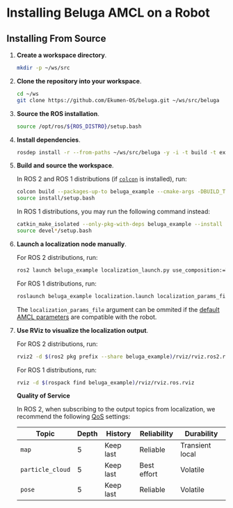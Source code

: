 # Installing Beluga AMCL on a Robot

## Installing From Source

1. **Create a workspace directory**.

   ```bash
   mkdir -p ~/ws/src
   ```

1. **Clone the repository into your workspace**.

   ```bash
   cd ~/ws
   git clone https://github.com/Ekumen-OS/beluga.git ~/ws/src/beluga
   ```

1. **Source the ROS installation**.

   ```bash
   source /opt/ros/${ROS_DISTRO}/setup.bash
   ```

1. **Install dependencies**.

   ```bash
   rosdep install -r --from-paths ~/ws/src/beluga -y -i -t build -t exec --skip-keys 'flatland_server flatland_plugins'
   ```

1. **Build and source the workspace**.

   In ROS 2 and ROS 1 distributions (if [`colcon`](https://colcon.readthedocs.io/en/released/user/installation.html) is installed), run:
   ```bash
   colcon build --packages-up-to beluga_example --cmake-args -DBUILD_TESTING=OFF -DBUILD_DOCUMENTATION=OFF
   source install/setup.bash
   ```

   In ROS 1 distributions, you may run the following command instead:
   ```bash
   catkin_make_isolated --only-pkg-with-deps beluga_example --install --cmake-args -DBUILD_TESTING=OFF -DBUILD_DOCUMENTATION=OFF
   source devel*/setup.bash
   ```

1. **Launch a localization node manually**.

   For ROS 2 distributions, run:
   ```bash
   ros2 launch beluga_example localization_launch.py use_composition:=True localization_params_file:=<PARAMS_PATH> localization_map:=<MAP_YAML_PATH>
   ```

   For ROS 1 distributions, run:
   ```bash
   roslaunch beluga_example localization.launch localization_params_file:=<PARAMS_PATH> localization_map:=<MAP_YAML_PATH>
   ```

   The `localization_params_file` argument can be ommited if the [default AMCL parameters](beluga_example/params/default.ros2.yaml) are compatible with the robot.

1. **Use RViz to visualize the localization output**.

   For ROS 2 distributions, run:
   ```bash
   rviz2 -d $(ros2 pkg prefix --share beluga_example)/rviz/rviz.ros2.rviz
   ```

   For ROS 1 distributions, run:
   ```bash
   rviz -d $(rospack find beluga_example)/rviz/rviz.ros.rviz
   ```

   **Quality of Service**

   In ROS 2, when subscribing to the output topics from localization, we recommend the following [QoS](https://docs.ros.org/en/rolling/Concepts/Intermediate/About-Quality-of-Service-Settings.html) settings:

   | Topic            | Depth | History      | Reliability  | Durability      |
   |------------------|-------|--------------|--------------|-----------------|
   | `map`            | 5     | Keep last    | Reliable     | Transient local |
   | `particle_cloud` | 5     | Keep last    | Best effort  | Volatile        |
   | `pose`           | 5     | Keep last    | Reliable     | Volatile        |
